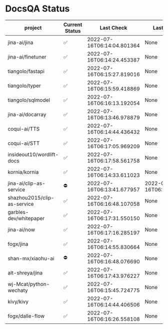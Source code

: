 # DocsQA Status

|          project          |Current Status|        Last Check        |      Last Downtime       |
|---------------------------|--------------|--------------------------|--------------------------|
|jina-ai/jina               |✅            |2022-07-16T06:14:04.801364|None                      |
|jina-ai/finetuner          |✅            |2022-07-16T06:14:24.453387|None                      |
|tiangolo/fastapi           |✅            |2022-07-16T06:15:27.819016|None                      |
|tiangolo/typer             |✅            |2022-07-16T06:15:59.418869|None                      |
|tiangolo/sqlmodel          |✅            |2022-07-16T06:16:13.192054|None                      |
|jina-ai/docarray           |✅            |2022-07-16T06:13:46.978879|None                      |
|coqui-ai/TTS               |✅            |2022-07-16T06:14:44.436432|None                      |
|coqui-ai/STT               |✅            |2022-07-16T06:17:05.969209|None                      |
|insideout10/wordlift-docs  |✅            |2022-07-16T06:17:58.561758|None                      |
|kornia/kornia              |✅            |2022-07-16T06:14:33.611023|None                      |
|jina-ai/clip-as-service    |⛔️           |2022-07-16T06:13:41.677957|2022-07-16T06:13:41.677940|
|shazhou2015/clip-as-service|✅            |2022-07-16T06:16:48.107058|None                      |
|garbles-dev/whitepaper     |✅            |2022-07-16T06:17:31.550150|None                      |
|jina-ai/now                |✅            |2022-07-16T06:17:16.285197|None                      |
|fogx/jina                  |✅            |2022-07-16T06:14:55.830664|None                      |
|shan-mx/xiaohu-ai          |⛔️           |2022-07-16T06:16:48.076690|None                      |
|alt-shreya/jina            |✅            |2022-07-16T06:17:43.976227|None                      |
|wj-Mcat/python-wechaty     |✅            |2022-07-16T06:15:45.724775|None                      |
|kivy/kivy                  |✅            |2022-07-16T06:14:44.406506|None                      |
|fogx/dalle-flow            |✅            |2022-07-16T06:16:26.558108|None                      |
